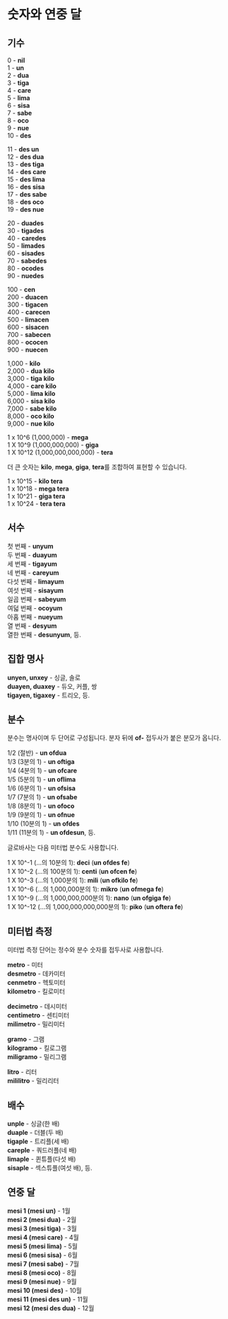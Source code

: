 <h1>숫자와 연중 달</h1>
<p>
</p>
<h2>기수</h2>
<p>0 - <strong>nil</strong><br /> 1 - <strong>un</strong><br /> 2 - <strong>dua</strong><br /> 3 -
	<strong>tiga</strong><br /> 4 - <strong>care</strong><br /> 5 - <strong>lima</strong><br /> 6 -
	<strong>sisa</strong><br /> 7 - <strong>sabe</strong><br /> 8 - <strong>oco</strong><br /> 9 -
	<strong>nue</strong><br /> 10 - <strong>des</strong></p>
<p>11 - <strong>des un</strong><br /> 12 - <strong>des dua</strong><br /> 13 - <strong>des tiga</strong><br /> 14 -
	<strong>des care</strong><br /> 15 - <strong>des lima</strong><br /> 16 - <strong>des sisa</strong><br /> 17 -
	<strong>des sabe</strong><br /> 18 - <strong>des oco</strong><br /> 19 - <strong>des nue</strong></p>
<p>20 - <strong>duades</strong><br /> 30 - <strong>tigades</strong><br /> 40 - <strong>caredes</strong><br /> 50 -
	<strong>limades</strong><br /> 60 - <strong>sisades</strong><br /> 70 - <strong>sabedes</strong><br /> 80 -
	<strong>ocodes</strong><br /> 90 - <strong>nuedes</strong></p>
<p>100 - <strong>cen</strong><br /> 200 - <strong>duacen</strong><br /> 300 - <strong>tigacen</strong><br /> 400 -
	<strong>carecen</strong><br /> 500 - <strong>limacen</strong><br /> 600 - <strong>sisacen</strong><br /> 700 -
	<strong>sabecen</strong><br /> 800 - <strong>ococen</strong><br /> 900 - <strong>nuecen</strong></p>
<p>1,000 - <strong>kilo</strong><br /> 2,000 - <strong>dua kilo</strong><br /> 3,000 - <strong>tiga kilo</strong><br />
	4,000 - <strong>care kilo</strong><br /> 5,000 - <strong>lima kilo</strong><br /> 6,000 - <strong>sisa
		kilo</strong><br /> 7,000 - <strong>sabe kilo</strong><br /> 8,000 - <strong>oco kilo</strong><br /> 9,000 -
	<strong>nue kilo</strong></p>
<p>1 x 10^6 (1,000,000) - <strong>mega</strong><br /> 1 X 10^9 (1,000,000,000) - <strong>giga</strong><br /> 1 X 10^12
	(1,000,000,000,000) - <strong>tera</strong> </p>
<p>더 큰 숫자는 <strong>kilo</strong>, <strong>mega</strong>, <strong>giga</strong>, <strong>tera</strong>를 조합하여 표현할 수 있습니다.
</p>
<p>1 x 10^15 - <strong>kilo tera</strong><br /> 1 x 10^18 - <strong>mega tera</strong><br /> 1 x 10^21 - <strong>giga
		tera</strong><br /> 1 x 10^24 - <strong>tera tera</strong> </p>
<h2>서수</h2>
<p>첫 번째 - <strong>unyum</strong><br /> 두 번째 - <strong>duayum</strong><br /> 세 번째 - <strong>tigayum</strong><br /> 네 번째 -
	<strong>careyum</strong><br /> 다섯 번째 - <strong>limayum</strong><br /> 여섯 번째 - <strong>sisayum</strong><br /> 일곱 번째 -
	<strong>sabeyum</strong><br /> 여덟 번째 - <strong>ocoyum</strong><br /> 아홉 번째 - <strong>nueyum</strong><br /> 열 번째 -
	<strong>desyum</strong><br /> 열한 번째 - <strong>desunyum</strong>, 등.</p>
<h2>집합 명사</h2>
<p><strong>unyen, unxey</strong> - 싱글, 솔로<br />
	<strong>duayen, duaxey</strong> - 듀오, 커플, 쌍<br />
	<strong>tigayen, tigaxey</strong> - 트리오, 등.
</p>
<h2>분수</h2>
<p>분수는 명사이며 두 단어로 구성됩니다. 분자 뒤에 <strong>of-</strong> 접두사가 붙은 분모가 옵니다.</p>
<p>1/2 (절반) - <strong>un ofdua</strong><br /> 1/3 (3분의 1) - <strong>un oftiga</strong><br /> 1/4 (4분의 1) - <strong>un
		ofcare</strong><br /> 1/5 (5분의 1) - <strong>un oflima</strong><br /> 1/6 (6분의 1) - <strong>un
		ofsisa</strong><br /> 1/7 (7분의 1) - <strong>un ofsabe</strong><br /> 1/8 (8분의 1) - <strong>un
		ofoco</strong><br /> 1/9 (9분의 1) - <strong>un ofnue</strong><br /> 1/10 (10분의 1) - <strong>un
		ofdes</strong><br /> 1/11 (11분의 1) - <strong>un ofdesun</strong>, 등.</p>
<p>글로바사는 다음 미터법 분수도 사용합니다. </p>
<p>1 X 10^-1 (...의 10분의 1): <strong>deci</strong> (<strong>un ofdes fe</strong>)<br /> 1 X 10^-2 (...의 100분의 1):
	<strong>centi</strong> (<strong>un ofcen fe</strong>)<br /> 1 X 10^-3 (...의 1,000분의 1): <strong>mili</strong>
	(<strong>un ofkilo fe</strong>)<br /> 1 X 10^-6 (...의 1,000,000분의 1): <strong>mikro</strong> (<strong>un ofmega
		fe</strong>)<br /> 1 X 10^-9 (...의 1,000,000,000분의 1): <strong>nano</strong> (<strong>un ofgiga
		fe</strong>)<br /> 1 X 10^-12 (...의 1,000,000,000,000분의 1): <strong>piko</strong> (<strong>un oftera
		fe</strong>)</p>
<h2>미터법 측정</h2>
<p>미터법 측정 단어는 정수와 분수 숫자를 접두사로 사용합니다.</p>
<p><strong>metro</strong> - 미터<br />
	<strong>desmetro</strong> - 데카미터<br />
	<strong>cenmetro</strong> - 헥토미터<br />
	<strong>kilometro</strong> - 킬로미터
</p>
<p><strong>decimetro</strong> - 데시미터<br />
	<strong>centimetro</strong> - 센티미터<br />
	<strong>milimetro</strong> - 밀리미터
</p>
<p><strong>gramo</strong> - 그램<br />
	<strong>kilogramo</strong> - 킬로그램<br />
	<strong>miligramo</strong> - 밀리그램
</p>
<p><strong>litro</strong> - 리터<br />
	<strong>mililitro</strong> - 밀리리터
</p>
<h2>배수</h2>
<p><strong>unple</strong> - 싱글(한 배)<br />
	<strong>duaple</strong> - 더블(두 배)<br />
	<strong>tigaple</strong> - 트리플(세 배)<br />
	<strong>careple</strong> - 쿼드러플(네 배)<br />
	<strong>limaple</strong> - 퀸튜플(다섯 배)<br />
	<strong>sisaple</strong> - 섹스튜플(여섯 배), 등.
</p>
<h2>연중 달</h2>
<p><strong>mesi 1 (mesi un)</strong> - 1월<br />
	<strong>mesi 2 (mesi dua)</strong> - 2월<br />
	<strong>mesi 3 (mesi tiga)</strong> - 3월<br />
	<strong>mesi 4 (mesi care)</strong> - 4월<br />
	<strong>mesi 5 (mesi lima)</strong> - 5월<br />
	<strong>mesi 6 (mesi sisa)</strong> - 6월<br />
	<strong>mesi 7 (mesi sabe)</strong> - 7월<br />
	<strong>mesi 8 (mesi oco)</strong> - 8월<br />
	<strong>mesi 9 (mesi nue)</strong> - 9월<br />
	<strong>mesi 10 (mesi des)</strong> - 10월<br />
	<strong>mesi 11 (mesi des un)</strong> - 11월<br />
	<strong>mesi 12 (mesi des dua)</strong> - 12월
</p>
<p></p>
